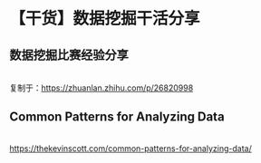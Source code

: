 # 【干货】数据挖掘干活分享
## 数据挖掘比赛经验分享
<br>复制于：https://zhuanlan.zhihu.com/p/26820998
## Common Patterns for Analyzing Data
<br>https://thekevinscott.com/common-patterns-for-analyzing-data/
<br>
<br>
<br>
<br>
<br>
<br>
<br>
<br>
<br>

